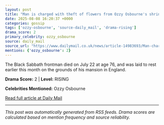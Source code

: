 ```yaml
---
layout: post
title: "Man is charged with theft of flowers from Ozzy Osbourne's shrine in Birmingham city centre""
date: 2025-08-08 16:20:37 +0000
categories: gossip
tags: ['ozzy-osbourne', 'source-daily_mail', 'drama-rising']
drama_score: 2
primary_celebrity: ozzy_osbourne
source: daily_mail
source_url: "https://www.dailymail.co.uk/news/article-14983693/Man-charged-theft-flowers-Ozzy-Osbournes-shrine-Birmingham.html?ns_mchannel=rss&ito=1490&ns_campaign=1490""
mentions: {'ozzy_osbourne': 2}
---
```


The Black Sabbath frontman died on July 22 at age 76, and was laid to rest earlier this month on the grounds of his mansion in England.

**Drama Score:** 2 | **Level:** RISING

**Celebrities Mentioned:** Ozzy Osbourne

[Read full article at Daily Mail](https://www.dailymail.co.uk/news/article-14983693/Man-charged-theft-flowers-Ozzy-Osbournes-shrine-Birmingham.html?ns_mchannel=rss&ito=1490&ns_campaign=1490)

---
*This post was automatically generated from RSS feeds. Drama scores are calculated based on mention frequency and source reliability.*

